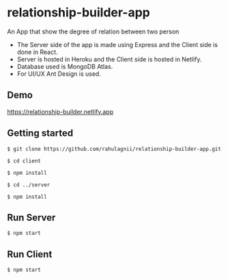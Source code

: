 # relationship-builder-app
An App that show the degree of relation between two person



- The Server side of the app is made using Express and the Client side is done in React.
- Server is hosted in Heroku and the Client side is hosted in Netlify.
- Database used is MongoDB Atlas.
- For UI/UX Ant Design is used.

## Demo

https://relationship-builder.netlify.app

## Getting started

`$ git clone https://github.com/rahulagnii/relationship-builder-app.git`

`$ cd client`

`$ npm install`

`$ cd ../server`

`$ npm install`

## Run Server
`$ npm start`

## Run Client
`$ npm start`
